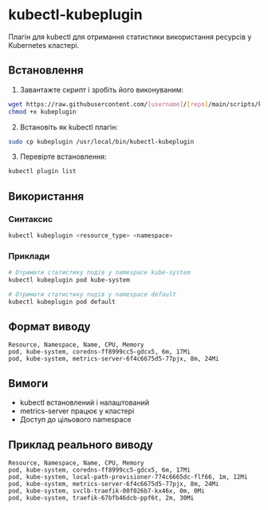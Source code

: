 # kubectl-kubeplugin

Плагін для kubectl для отримання статистики використання ресурсів у Kubernetes кластері.

## Встановлення

1. Завантажте скрипт і зробіть його виконуваним:
```bash
wget https://raw.githubusercontent.com/[username]/[repo]/main/scripts/kubeplugin
chmod +x kubeplugin
```

2. Встановіть як kubectl плагін:
```bash
sudo cp kubeplugin /usr/local/bin/kubectl-kubeplugin
```

3. Перевірте встановлення:
```bash
kubectl plugin list
```

## Використання

### Синтаксис
```bash
kubectl kubeplugin <resource_type> <namespace>
```

### Приклади
```bash
# Отримати статистику подів у namespace kube-system
kubectl kubeplugin pod kube-system

# Отримати статистику подів у namespace default  
kubectl kubeplugin pod default
```

## Формат виводу

```
Resource, Namespace, Name, CPU, Memory
pod, kube-system, coredns-ff8999cc5-gdcx5, 6m, 17Mi
pod, kube-system, metrics-server-6f4c6675d5-77pjx, 8m, 24Mi
```

## Вимоги

- kubectl встановлений і налаштований
- metrics-server працює у кластері
- Доступ до цільового namespace

## Приклад реального виводу

```
Resource, Namespace, Name, CPU, Memory
pod, kube-system, coredns-ff8999cc5-gdcx5, 6m, 17Mi
pod, kube-system, local-path-provisioner-774c6665dc-flf66, 1m, 12Mi
pod, kube-system, metrics-server-6f4c6675d5-77pjx, 8m, 24Mi
pod, kube-system, svclb-traefik-00f026b7-kx46x, 0m, 0Mi
pod, kube-system, traefik-67bfb46dcb-ppf6t, 2m, 30Mi
```